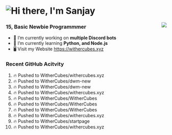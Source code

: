 <h1 align="left">
  <img src="https://raw.githubusercontent.com/WitherCubes/WitherCubes/master/header.svg" alt="Hi there, I'm Sanjay" />
</h1>

<a href="https://discord.com/users/745631160809422959">
  <img src="https://lanyard-profile-readme.vercel.app/api/745631160809422959?bg=23283d&borderRadius=15px" align="right" />
</a>

### 15, Basic Newbie Programmmer

- 🔭 I’m currently working on **multiple Discord bots**
- 🌱 I’m currently learning **Python, and Node.js**
- 🖥️ Visit my Website https://withercubes.xyz


### Recent GitHub Acitvity
<!--START_SECTION:activity-->
1. 🔥 Pushed to WitherCubes/withercubes.xyz
2. 🔥 Pushed to WitherCubes/dwm-new
3. 🔥 Pushed to WitherCubes/dwm-new
4. 🔥 Pushed to WitherCubes/withercubes.xyz
5. 🔥 Pushed to WitherCubes/WitherCubes
6. 🔥 Pushed to WitherCubes/WitherCubes
7. 🔥 Pushed to WitherCubes/WitherCubes
8. 🔥 Pushed to WitherCubes/withercubes.xyz
9. 🔥 Pushed to WitherCubes/startpage
10. 🔥 Pushed to WitherCubes/withercubes.xyz
<!--END_SECTION:activity-->